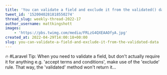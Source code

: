 ```yaml
---
title: 'You can validate a field and exclude it from the validated() data'
tweet_id: '1520040281818550274'
thread_slug: weekly-thread-2022-17
author_username: mattkingshott
images:
    - 'https://pbs.twimg.com/media/FRLzG4QXEAAOfyA.jpg'
created_at: 2022-04-29T14:00:18+00:00
slug: you-can-validate-a-field-and-exclude-it-from-the-validated-data
---
```

🔥 #Laravel Tip: When you need to validate a field, but don't actually require it for anything e.g. 'accept terms and conditions', make use of the 'exclude' rule. That way, the 'validated' method won't return it...